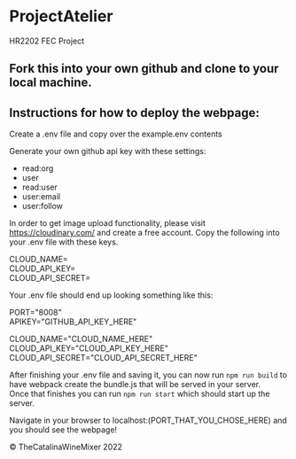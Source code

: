 # ProjectAtelier
HR2202 FEC Project

## Fork this into your own github and clone to your local machine. 

## Instructions for how to deploy the webpage:

Create a .env file and copy over the example.env contents
  
Generate your own github api key with these settings:  
- read:org  
- user  
- read:user  
- user:email  
- user:follow  
  
In order to get image upload functionality, please visit https://cloudinary.com/ and create a free account. 
Copy the following into your .env file with these keys. 
  
CLOUD_NAME=  
CLOUD_API_KEY=  
CLOUD_API_SECRET=  
  
Your .env file should end up looking something like this:  
  
PORT="8008"  
APIKEY="GITHUB_API_KEY_HERE"  
  
CLOUD_NAME="CLOUD_NAME_HERE"  
CLOUD_API_KEY="CLOUD_API_KEY_HERE"  
CLOUD_API_SECRET="CLOUD_API_SECRET_HERE"  
  
After finishing your .env file and saving it, you can now run ```npm run build``` to have webpack create the bundle.js that will be served in your server.  
Once that finishes you can run ```npm run start``` which should start up the server.   
  
Navigate in your browser to localhost:(PORT_THAT_YOU_CHOSE_HERE) and you should see the webpage!  
  
© TheCatalinaWineMixer 2022  
